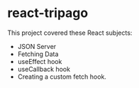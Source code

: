 # react-tripago
This project covered these React subjects:
- JSON Server
- Fetching Data
- useEffect hook
- useCallback hook
- Creating a custom fetch hook.
